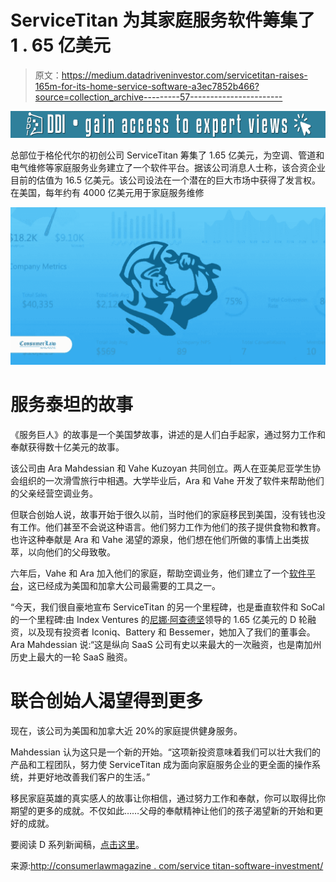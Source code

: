 # ServiceTitan 为其家庭服务软件筹集了 1 . 65 亿美元

> 原文：<https://medium.datadriveninvestor.com/servicetitan-raises-165m-for-its-home-service-software-a3ec7852b466?source=collection_archive---------57----------------------->

[![](img/e1fba197422689e5d889f7b8a0527d5a.png)](http://www.track.datadriveninvestor.com/DDIBeta11-21)

总部位于格伦代尔的初创公司 ServiceTitan 筹集了 1.65 亿美元，为空调、管道和电气维修等家庭服务业务建立了一个软件平台。据该公司消息人士称，该合资企业目前的估值为 16.5 亿美元。该公司设法在一个潜在的巨大市场中获得了发言权。在美国，每年约有 4000 亿美元用于家庭服务维修

![](img/940f43c6a729a3d774f1e5ef2630b3de.png)

# 服务泰坦的故事

《服务巨人》的故事是一个美国梦故事，讲述的是人们白手起家，通过努力工作和奉献获得数十亿美元的故事。

该公司由 Ara Mahdessian 和 Vahe Kuzoyan 共同创立。两人在亚美尼亚学生协会组织的一次滑雪旅行中相遇。大学毕业后，Ara 和 Vahe 开发了软件来帮助他们的父亲经营空调业务。

但联合创始人说，故事开始于很久以前，当时他们的家庭移民到美国，没有钱也没有工作。他们甚至不会说这种语言。他们努力工作为他们的孩子提供食物和教育。也许这种奉献是 Ara 和 Vahe 渴望的源泉，他们想在他们所做的事情上出类拔萃，以向他们的父母致敬。

六年后，Vahe 和 Ara 加入他们的家庭，帮助空调业务，他们建立了一个[软件平台](http://consumerlawmagazine.com/apps-for-attorneys/)，这已经成为美国和加拿大公司最需要的工具之一。

“今天，我们很自豪地宣布 ServiceTitan 的另一个里程碑，也是垂直软件和 SoCal 的一个里程碑:由 Index Ventures 的[尼娜·阿查德坚](https://www.linkedin.com/in/nina-achadjian-00aa1812/)领导的 1.65 亿美元的 D 轮融资，以及现有投资者 Iconiq、Battery 和 Bessemer，她加入了我们的董事会。Ara Mahdessian 说:“这是纵向 SaaS 公司有史以来最大的一次融资，也是南加州历史上最大的一轮 SaaS 融资。

# 联合创始人渴望得到更多

现在，该公司为美国和加拿大近 20%的家庭提供健身服务。

Mahdessian 认为这只是一个新的开始。“这项新投资意味着我们可以壮大我们的产品和工程团队，努力使 ServiceTitan 成为面向家庭服务企业的更全面的操作系统，并更好地改善我们客户的生活。”

移民家庭英雄的真实感人的故事让你相信，通过努力工作和奉献，你可以取得比你期望的更多的成就。不仅如此……父母的奉献精神让他们的孩子渴望新的开始和更好的成就。

要阅读 D 系列新闻稿，[点击这里](https://www.servicetitan.com/press/servicetitan-secures-165m-series-funding)。

来源:[http://consumerlawmagazine . com/service titan-software-investment/](http://consumerlawmagazine.com/servicetitan-software-investment/)